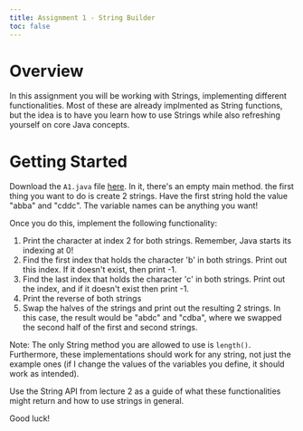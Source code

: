 ```yaml
---
title: Assignment 1 - String Builder
toc: false
---
```


# Overview

In this assignment you will be working with Strings, implementing different functionalities. Most of these are already implmented as String functions, but the idea is to have you learn how to use Strings while also refreshing yourself on core Java concepts.

# Getting Started

Download the `A1.java` file [here](A1.java). In it, there's an empty main method. the first thing you want to do is create 2 strings. Have the first string hold the value "abba" and "cddc". The variable names can be anything you want!

Once you do this, implement the following functionality:

1. Print the character at index 2 for both strings. Remember, Java starts its indexing at 0!
2. Find the first index that holds the character 'b' in both strings. Print out this index. If it doesn't exist, then print -1.
3. Find the last index that holds the character 'c' in both strings. Print out the index, and if it doesn't exist then print -1.
4. Print the reverse of both strings
5. Swap the halves of the strings and print out the resulting 2 strings. In this case, the result would be "abdc" and "cdba", where we swapped the second half of the first and second strings.

Note: The only String method you are allowed to use is `length()`. Furthermore, these implementations should work for any string, not just the example ones (if I change the values of the variables you define, it should work as intended).

Use the String API from lecture 2 as a guide of what these functionalities might return and how to use strings in general.

Good luck!
